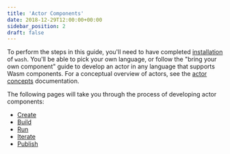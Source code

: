 ```yaml
---
title: 'Actor Components'
date: 2018-12-29T12:00:00+00:00
sidebar_position: 2
draft: false
---
```


To perform the steps in this guide, you'll need to have completed [installation](/docs/installation.mdx) of `wash`. You'll be able to pick your own language, or follow the "bring your own component" guide to develop an actor in any language that supports Wasm components. For a conceptual overview of actors, see the [actor concepts](/docs/concepts/actors.mdx) documentation.

The following pages will take you through the process of developing actor components:

- [Create](./generate)
- [Build](./build)
- [Run](./run)
- [Iterate](./update)
- [Publish](./publish)
